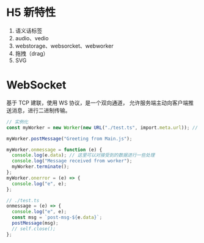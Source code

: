 # H5 新特性

1. 语义话标签
2. audio、vedio
3. webstorage、websorcket、webworker
4. 拖拽（drag）
5. SVG

# WebSocket

基于 TCP 建联，使用 WS 协议，是一个双向通道，
允许服务端主动向客户端推送消息，进行二进制传输。

```ts
// 实例化
const myWorker = new Worker(new URL("./test.ts", import.meta.url)); // 创建 worker

myWorker.postMessage("Greeting from Main.js");

myWorker.onmessage = function (e) {
  console.log(e.data); // 这里可以对接受到的数据进行一些处理
  console.log("Message received from worker");
  myWorker.terminate();
};
myWorker.onerror = (e) => {
  console.log("e", e);
};
```

```ts
// ./test.ts
onmessage = (e) => {
  console.log("e", e);
  const msg = `post-msg-${e.data}`;
  postMessage(msg);
  // self.close();
};
```
